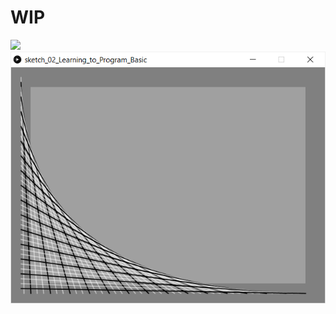 <h1> WIP </h1>
<img src="sketch_02_Learning_to_Program_Extra/screen.png">
<img src="sketch_02_Learning_to_Program_Basic/basic.png">